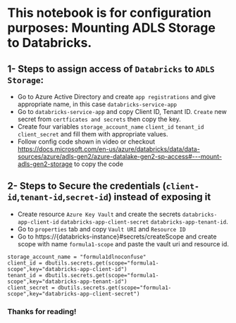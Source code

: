# This notebook is for configuration purposes: Mounting ADLS Storage to Databricks.
## 1- Steps to assign access of `Databricks` to `ADLS Storage`:
* Go to Azure Active Directory and create `app registrations` and give appropriate name, in this case `databricks-service-app`
* Go to `databricks-service-app` and copy Client ID, Tenant ID. `Create` new secret from `certficates and secrets` then copy the key.
* Create four variables `storage_account_name` `client_id` `tenant_id` `client_secret` and fill them with appropriate values. 
* Follow config code shown in video or checkout https://docs.microsoft.com/en-us/azure/databricks/data/data-sources/azure/adls-gen2/azure-datalake-gen2-sp-access#---mount-adls-gen2-storage to copy the code


## 2- Steps to Secure the credentials (`client-id`,`tenant-id`,`secret-id`) instead of exposing it
* Create resource `Azure Key Vault` and create the secrets `databricks-app-client-id` `databricks-app-client-secret` `databricks-app-tenant-id`.
* Go to `properties` tab and copy `Vault URI` and `Resource ID`
* Go to https://{databricks-instance}#secrets/createScope and create scope with name `formula1-scope` and paste the vault uri and resource id.
```
storage_account_name = "formula1dlnoconfuse"
client_id = dbutils.secrets.get(scope="formula1-scope",key="databricks-app-client-id")
tenant_id = dbutils.secrets.get(scope="formula1-scope",key="databricks-app-tenant-id")
client_secret = dbutils.secrets.get(scope="formula1-scope",key="databricks-app-client-secret")
```
### Thanks for reading!

